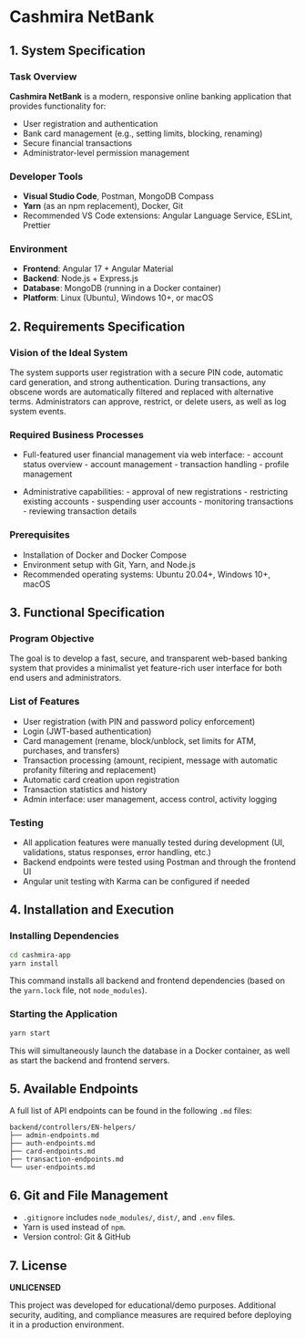 #                           Cashmira NetBank

## 1. System Specification

### Task Overview
**Cashmira NetBank** is a modern, responsive online banking application that provides functionality for:
- User registration and authentication
- Bank card management (e.g., setting limits, blocking, renaming)
- Secure financial transactions
- Administrator-level permission management

### Developer Tools
- **Visual Studio Code**, Postman, MongoDB Compass
- **Yarn** (as an npm replacement), Docker, Git
- Recommended VS Code extensions: Angular Language Service, ESLint, Prettier

### Environment
- **Frontend**: Angular 17 + Angular Material
- **Backend**: Node.js + Express.js
- **Database**: MongoDB (running in a Docker container)
- **Platform**: Linux (Ubuntu), Windows 10+, or macOS

## 2. Requirements Specification

### Vision of the Ideal System
The system supports user registration with a secure PIN code, automatic card generation, and strong authentication. During transactions, any obscene words are automatically filtered and replaced with alternative terms. Administrators can approve, restrict, or delete users, as well as log system events.

### Required Business Processes
- Full-featured user financial management via web interface:
        - account status overview
        - account management
        - transaction handling
        - profile management

- Administrative capabilities:
        - approval of new registrations
        - restricting existing accounts
        - suspending user accounts
        - monitoring transactions
        - reviewing transaction details

### Prerequisites
- Installation of Docker and Docker Compose
- Environment setup with Git, Yarn, and Node.js
- Recommended operating systems: Ubuntu 20.04+, Windows 10+, macOS

## 3. Functional Specification

### Program Objective
The goal is to develop a fast, secure, and transparent web-based banking system that provides a minimalist yet feature-rich user interface for both end users and administrators.

### List of Features
- User registration (with PIN and password policy enforcement)
- Login (JWT-based authentication)
- Card management (rename, block/unblock, set limits for ATM, purchases, and transfers)
- Transaction processing (amount, recipient, message with automatic profanity filtering and replacement)
- Automatic card creation upon registration
- Transaction statistics and history
- Admin interface: user management, access control, activity logging

### Testing
- All application features were manually tested during development (UI, validations, status responses, error handling, etc.)
- Backend endpoints were tested using Postman and through the frontend UI
- Angular unit testing with Karma can be configured if needed

## 4. Installation and Execution

### Installing Dependencies

```sh
cd cashmira-app
yarn install
```

This command installs all backend and frontend dependencies (based on the `yarn.lock` file, not `node_modules`).

### Starting the Application

```sh
yarn start
```

This will simultaneously launch the database in a Docker container, as well as start the backend and frontend servers.

## 5. Available Endpoints

A full list of API endpoints can be found in the following `.md` files:

```
backend/controllers/EN-helpers/
├── admin-endpoints.md
├── auth-endpoints.md
├── card-endpoints.md
├── transaction-endpoints.md
└── user-endpoints.md
```

## 6. Git and File Management

- `.gitignore` includes `node_modules/`, `dist/`, and `.env` files.
- Yarn is used instead of `npm`.
- Version control: Git & GitHub

## 7. License

**UNLICENSED**

This project was developed for educational/demo purposes. Additional security, auditing, and compliance measures are required before deploying it in a production environment.
